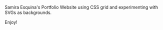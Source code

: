 Samira Esquina's Portfolio Website using CSS grid and experimenting with SVGs as backgrounds.

Enjoy! 